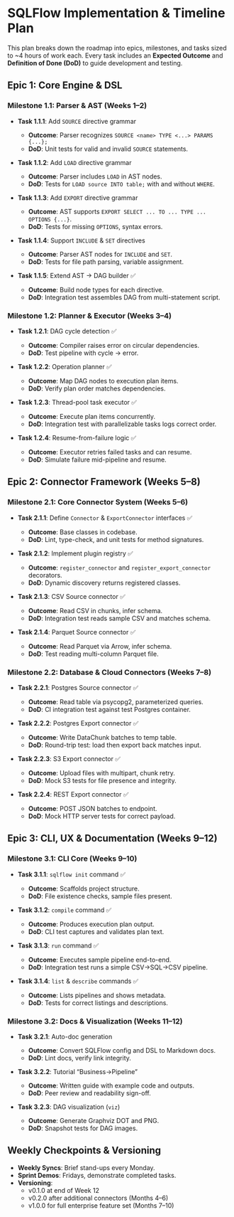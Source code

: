 
# SQLFlow Implementation & Timeline Plan

This plan breaks down the roadmap into epics, milestones, and tasks sized to ~4 hours of work each. Every task includes an **Expected Outcome** and **Definition of Done (DoD)** to guide development and testing.

## Epic 1: Core Engine & DSL

### Milestone 1.1: Parser & AST (Weeks 1–2)

- **Task 1.1.1**: Add `SOURCE` directive grammar  
  - **Outcome**: Parser recognizes `SOURCE <name> TYPE <...> PARAMS {...};`  
  - **DoD**: Unit tests for valid and invalid `SOURCE` statements.

- **Task 1.1.2**: Add `LOAD` directive grammar  
  - **Outcome**: Parser includes `LOAD` in AST nodes.  
  - **DoD**: Tests for `LOAD source INTO table;` with and without `WHERE`.

- **Task 1.1.3**: Add `EXPORT` directive grammar  
  - **Outcome**: AST supports `EXPORT SELECT ... TO ... TYPE ... OPTIONS {...}`.  
  - **DoD**: Tests for missing `OPTIONS`, syntax errors.

- **Task 1.1.4**: Support `INCLUDE` & `SET` directives  
  - **Outcome**: Parser AST nodes for `INCLUDE` and `SET`.  
  - **DoD**: Tests for file path parsing, variable assignment.

- **Task 1.1.5**: Extend AST → DAG builder ✅  
  - **Outcome**: Build node types for each directive.  
  - **DoD**: Integration test assembles DAG from multi-statement script.

### Milestone 1.2: Planner & Executor (Weeks 3–4)

- **Task 1.2.1**: DAG cycle detection ✅  
  - **Outcome**: Compiler raises error on circular dependencies.  
  - **DoD**: Test pipeline with cycle → error.

- **Task 1.2.2**: Operation planner ✅  
  - **Outcome**: Map DAG nodes to execution plan items.  
  - **DoD**: Verify plan order matches dependencies.

- **Task 1.2.3**: Thread-pool task executor ✅  
  - **Outcome**: Execute plan items concurrently.  
  - **DoD**: Integration test with parallelizable tasks logs correct order.

- **Task 1.2.4**: Resume-from-failure logic ✅  
  - **Outcome**: Executor retries failed tasks and can resume.  
  - **DoD**: Simulate failure mid-pipeline and resume.

## Epic 2: Connector Framework (Weeks 5–8)

### Milestone 2.1: Core Connector System (Weeks 5–6)

- **Task 2.1.1**: Define `Connector` & `ExportConnector` interfaces ✅  
  - **Outcome**: Base classes in codebase.  
  - **DoD**: Lint, type-check, and unit tests for method signatures.

- **Task 2.1.2**: Implement plugin registry ✅  
  - **Outcome**: `register_connector` and `register_export_connector` decorators.  
  - **DoD**: Dynamic discovery returns registered classes.

- **Task 2.1.3**: CSV Source connector ✅  
  - **Outcome**: Read CSV in chunks, infer schema.  
  - **DoD**: Integration test reads sample CSV and matches schema.

- **Task 2.1.4**: Parquet Source connector ✅  
  - **Outcome**: Read Parquet via Arrow, infer schema.  
  - **DoD**: Test reading multi-column Parquet file.

### Milestone 2.2: Database & Cloud Connectors (Weeks 7–8)

- **Task 2.2.1**: Postgres Source connector ✅  
  - **Outcome**: Read table via psycopg2, parameterized queries.  
  - **DoD**: CI integration test against test Postgres container.

- **Task 2.2.2**: Postgres Export connector ✅  
  - **Outcome**: Write DataChunk batches to temp table.  
  - **DoD**: Round-trip test: load then export back matches input.

- **Task 2.2.3**: S3 Export connector ✅  
  - **Outcome**: Upload files with multipart, chunk retry.  
  - **DoD**: Mock S3 tests for file presence and integrity.

- **Task 2.2.4**: REST Export connector ✅  
  - **Outcome**: POST JSON batches to endpoint.  
  - **DoD**: Mock HTTP server tests for correct payload.

## Epic 3: CLI, UX & Documentation (Weeks 9–12)

### Milestone 3.1: CLI Core (Weeks 9–10)

- **Task 3.1.1**: `sqlflow init` command ✅  
  - **Outcome**: Scaffolds project structure.  
  - **DoD**: File existence checks, sample files present.

- **Task 3.1.2**: `compile` command ✅  
  - **Outcome**: Produces execution plan output.  
  - **DoD**: CLI test captures and validates plan text.

- **Task 3.1.3**: `run` command ✅  
  - **Outcome**: Executes sample pipeline end-to-end.  
  - **DoD**: Integration test runs a simple CSV→SQL→CSV pipeline.

- **Task 3.1.4**: `list` & `describe` commands ✅  
  - **Outcome**: Lists pipelines and shows metadata.  
  - **DoD**: Tests for correct listings and descriptions.

### Milestone 3.2: Docs & Visualization (Weeks 11–12)

- **Task 3.2.1**: Auto-doc generation  
  - **Outcome**: Convert SQLFlow config and DSL to Markdown docs.  
  - **DoD**: Lint docs, verify link integrity.

- **Task 3.2.2**: Tutorial “Business→Pipeline”  
  - **Outcome**: Written guide with example code and outputs.  
  - **DoD**: Peer review and readability sign-off.

- **Task 3.2.3**: DAG visualization (`viz`)  
  - **Outcome**: Generate Graphviz DOT and PNG.  
  - **DoD**: Snapshot tests for DAG images.

## Weekly Checkpoints & Versioning

- **Weekly Syncs**: Brief stand-ups every Monday.  
- **Sprint Demos**: Fridays, demonstrate completed tasks.  
- **Versioning**:  
  - v0.1.0 at end of Week 12  
  - v0.2.0 after additional connectors (Months 4–6)  
  - v1.0.0 for full enterprise feature set (Months 7–10)
